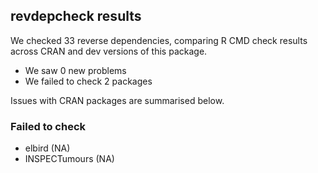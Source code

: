 ## revdepcheck results

We checked 33 reverse dependencies, comparing R CMD check results across CRAN and dev versions of this package.

 * We saw 0 new problems
 * We failed to check 2 packages

Issues with CRAN packages are summarised below.

### Failed to check

* elbird        (NA)
* INSPECTumours (NA)
